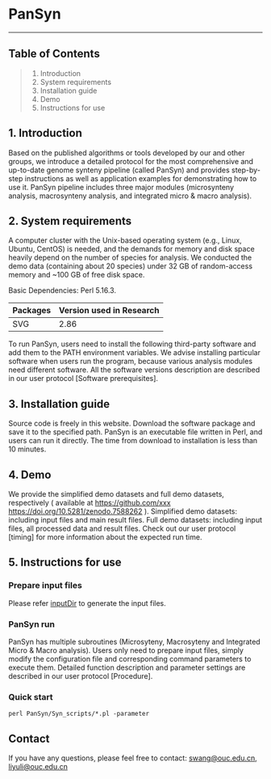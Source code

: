 # PanSyn

--------------------------
Table of Contents
--------------------------

 > 1. Introduction
 > 2. System requirements
 > 3. Installation guide
 > 4. Demo
 > 5. Instructions for use


## 1. Introduction
Based on the published algorithms or tools developed by our and other groups, we introduce a detailed protocol for the most comprehensive and up-to-date genome synteny pipeline (called PanSyn) and provides step-by-step instructions as well as application examples for demonstrating how to use it. PanSyn pipeline includes three major modules (microsynteny analysis, macrosynteny analysis, and integrated micro & macro analysis). 


## 2. System requirements
A computer cluster with the Unix-based operating system (e.g., Linux, Ubuntu, CentOS) is needed, and the demands for memory and disk space heavily depend on the number of species for analysis. We conducted the demo data (containing about 20 species) under 32 GB of random-access memory and ~100 GB of free disk space. 

Basic Dependencies: Perl 5.16.3.

Packages | Version used in Research|
---------| --------|
SVG      | 2.86    |

To run PanSyn, users need to install the following third-party software and add them to the PATH environment variables. We advise installing particular software when users run the program, because various analysis modules need different software. All the software versions description are described in our user protocol [Software prerequisites]. 


## 3. Installation guide
Source code is freely in this website.
Download the software package and save it to the specified path. PanSyn is an executable file written in Perl, and users can run it directly.
The time from download to installation is less than 10 minutes.


## 4. Demo
We provide the simplified demo datasets and full demo datasets, respectively ( available at https://github.com/xxx  https://doi.org/10.5281/zenodo.7588262 ).
Simplified demo datasets: including input files and main result files.
Full demo datasets: including input files, all processed data and result files.
Check out our user protocol [timing] for more information about the expected run time.

## 5. Instructions for use

### Prepare input files
Please refer [inputDir](https://doi.org/10.5281/zenodo.7588262) to generate the input files.
### PanSyn run
PanSyn has multiple subroutines (Microsyteny, Macrosyteny and Integrated Micro & Macro analysis). Users only need to prepare input files, simply modify the configuration file and corresponding command parameters to execute them. 
Detailed function description and parameter settings are described in our user protocol [Procedure]. 
### Quick start
```
perl PanSyn/Syn_scripts/*.pl -parameter
```



## Contact
If you have any questions, please feel free to contact: swang@ouc.edu.cn, liyuli@ouc.edu.cn
